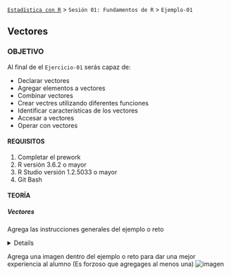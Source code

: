 [`Estadística con R`](../Readme.md) > `Sesión 01: Fundamentos de R` > `Ejemplo-01`

## Vectores

### OBJETIVO

Al final de el `Ejercicio-01` serás capaz de:
- Declarar vectores
- Agregar elementos a vectores
- Combinar vectores
- Crear vectres utilizando diferentes funciones
- Identificar características de los vectores
- Accesar a vectores
- Operar con vectores

#### REQUISITOS

1. Completar el prework
2. R versión 3.6.2 o mayor
3. R Studio versión 1.2.5033 o mayor 
4. Git Bash

#### TEORÍA 
##### Vectores

Agrega las instrucciones generales del ejemplo o reto

<details>

        <summary>Solucion</summary>
        <p> Agrega aqui la solucion</p>
        <p>Recuerda! escribe cada paso para desarrollar la solución del ejemplo o reto </p>
</details>

Agrega una imagen dentro del ejemplo o reto para dar una mejor experiencia al alumno (Es forzoso que agregages al menos una) ![imagen](https://picsum.photos/200/300)



